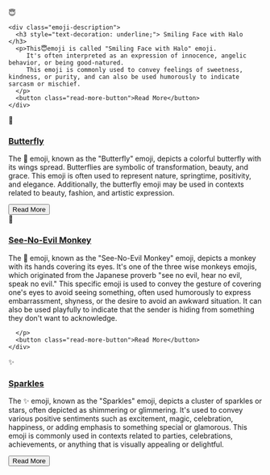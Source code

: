 <!DOCTYPE html>
<html lang="en">
<head>
  <meta charset="UTF-8">
  <meta name="viewport" content="width=device-width, initial-scale=1.0">
  <title>Emoji Layout</title>
  <link rel="stylesheet" href="styles.css">
</head>
<body>

<div class="emoji-container">
  <div class="emoji-item">
    <div class="emoji-wrapper">
      <span class="emoji-image">😇</span>
    </div>
    
    <div class="emoji-description">
      <h3 style="text-decoration: underline;"> Smiling Face with Halo </h3>
      <p>This😇emoji is called "Smiling Face with Halo" emoji.
         It's often interpreted as an expression of innocence, angelic behavior, or being good-natured. 
         This emoji is commonly used to convey feelings of sweetness, kindness, or purity, and can also be used humorously to indicate sarcasm or mischief.
      </p>
      <button class="read-more-button">Read More</button>
    </div>
  </div>
  
  <div class="emoji-item">
    <div class="emoji-wrapper">
      <span class="emoji-image">🦋</span>
    </div>
    <div class="emoji-description">
      <h3 style="text-decoration: underline;">Butterfly</h3>
      <p>The 🦋 emoji, known as the "Butterfly" emoji, depicts a colorful butterfly with its wings spread. Butterflies are symbolic of transformation, beauty, and grace.
         This emoji is often used to represent nature, springtime, positivity, and elegance. 
         Additionally, the butterfly emoji may be used in contexts related to beauty, fashion, and artistic expression.</p>
      <button class="read-more-button">Read More</button>
    </div>
  </div>
  
  <div class="emoji-item">
    <div class="emoji-wrapper">
      <span class="emoji-image">🙈</span>
    </div>
    <div class="emoji-description">
      <h3 style="text-decoration: underline;">See-No-Evil Monkey</h3>
      <p>The 🙈 emoji, known as the "See-No-Evil Monkey" emoji, depicts a monkey with its hands covering its eyes.
         It's one of the three wise monkeys emojis, which originated from the Japanese proverb "see no evil, hear no evil, speak no evil."
          This specific emoji is used to convey the gesture of covering one's eyes to avoid seeing something, often used humorously to express embarrassment,
           shyness, or the desire to avoid an awkward situation.
            It can also be used playfully to indicate that the sender is hiding from something they don't want to acknowledge.

      </p>
      <button class="read-more-button">Read More</button>
    </div>
  </div>
 
  <div class="emoji-item">
    <div class="emoji-wrapper">
      <span class="emoji-image">✨</span>
    </div>
    <div class="emoji-description">
      <h3 style="text-decoration: underline;">Sparkles</h3>
      <p>The ✨ emoji, known as the "Sparkles" emoji, depicts a cluster of sparkles or stars, often depicted as shimmering or glimmering. 
     It's used to convey various positive sentiments such as excitement, magic, celebration, happiness, or adding emphasis to 
     something special or glamorous. This emoji is commonly used in contexts related to parties, celebrations, achievements, 
     or anything that is visually appealing or delightful. 
      </p>
      <button class="read-more-button">Read More</button>
    </div>
  </div>
</div>

</body>
</html>
